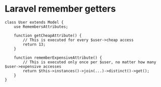 # Laravel remember getters

	class User extends Model {
		use RemembersAttributes;
		
		function getCheapAttribute() {
			// This is executed for every $user->cheap access
			return 13;
		}
		
		function rememberExpensiveAttribute() {
			// This is executed only once per $user, no matter how many $user->expensive accesses
			return $this->instances()->join(...)->distinct()->get();
		}
	}
